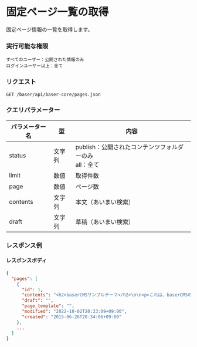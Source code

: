 # 固定ページ一覧の取得

固定ページ情報の一覧を取得します。

### 実行可能な権限
```
すべてのユーザー：公開された情報のみ
ログインユーザー以上：全て
```
 
### リクエスト
```
GET /baser/api/baser-core/pages.json
``` 

### クエリパラメーター

| パラメーター名           | 型 | 内容                                       |
|-------------------| --- |------------------------------------------|
| status            | 文字列 | publish：公開されたコンテンツフォルダーのみ<br>all：全て |
| limit             | 数値 | 取得件数                                     |
| page              | 数値 | ページ数                                     |
| contents   | 文字列 | 本文（あいまい検索）                      |
| draft     | 文字列 | 草稿（あいまい検索）                        |

### レスポンス例
#### レスポンスボディ
```json
{
  "pages": [
    {
      "id": 1,
      "contents": "<h2>baserCMSサンプルテーマ</h2>\n\n<p>これは、baserCMSのサンプルテーマです。<br>\nトップページのこの部分は、固定ページで作られており、NEWS と baserCMS最新情報の部分は、テンプレートで作成されています。<br>\n変更する場合は、/Elements/top_info.php を変更してください。</p>\n\n<h3>グローバルメニューについて</h3>\n\n<p>グローバルメニューは、管理画面の [コンテンツ管理] のツリー構造と連動しています。ツリー構造上においてドラック＆ドロップで並び替えることができ、グローバルメニューに表示したくない場合は、対象コンテンツの編集画面より、[オプション] を開き、[公開ページのメニューより除外する] を選択し保存してください。</p>\n\n<p>また、グローバルメニュー部分を変更する場合は、/Elements/header.php を編集してください。</p>\n\n<h3>サイドバーについて</h3>\n\n<p>サイドバーはウィジェットエリア機能を利用して作られています。管理画面の [設定] &rarr; [ユーティリティ] &rarr; [ウィジェットエリア] より、カスタマイズが可能です。ブログでは「ブログサイドバー」を利用していますが、それ以外のコンテンツでは、「標準サイドバー」を利用しています。</p>\n\n<p>サイト基本設定は、各ブログの [設定] より利用するウィジェットエリアを変更することができます。</p>\n\n<p>また、サイドバー部分を変更する場合は、/Elements/widget_area.php を編集してください。</p>\n\n<h3>初期データについて</h3>\n\n<p>このサンプルテーマは２つの初期データを提供しています。現在利用しているものは「default」でサンプルのデータが入っているものになります。</p>\n\n<p>サンプルデータを入っていないものを利用したい場合は、テーマ管理より「empty」を選択し「初期データ読込」ボタンをクリックしてください。</p>",
      "draft": "",
      "page_template": "",
      "modified": "2022-10-02T20:33:09+09:00",
      "created": "2015-06-26T20:34:06+09:00"
    },
    ...
  ]
}
```

